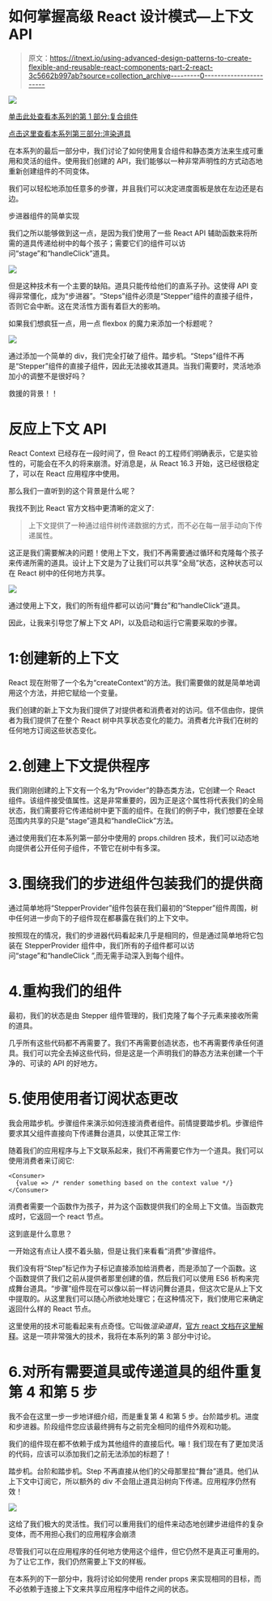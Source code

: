 # 如何掌握高级 React 设计模式—上下文 API

> 原文：<https://itnext.io/using-advanced-design-patterns-to-create-flexible-and-reusable-react-components-part-2-react-3c5662b997ab?source=collection_archive---------0----------------------->

![](img/fed49b85f41dd1b4ffcce1d9db654c76.png)

[单击此处查看本系列的第 1 部分:复合组件](/using-advanced-design-patterns-to-create-flexible-and-reusable-react-components-part-1-dd495fa1823)

[点击这里查看本系列第三部分:渲染道具](/using-advanced-design-patterns-to-create-flexible-and-reusable-react-components-part-3-render-d7517dfe72bc)

在本系列的最后一部分中，我们讨论了如何使用复合组件和静态类方法来生成可重用和灵活的组件。使用我们创建的 API，我们能够以一种非常声明性的方式动态地重新创建组件的不同变体。

我们可以轻松地添加任意多的步骤，并且我们可以决定进度面板是放在左边还是右边。

步进器组件的简单实现

我们之所以能够做到这一点，是因为我们使用了一些 React API 辅助函数来将所需的道具传递给树中的每个孩子；需要它们的组件可以访问“stage”和“handleClick”道具。

![](img/f2c8823cb17e64b46cda5c0f64b9a3a7.png)

但是这种技术有一个主要的缺陷。道具只能传给他们的直系子孙。这使得 API 变得非常僵化，成为“步进器”。“Steps”组件必须是“Stepper”组件的直接子组件，否则它会中断。这在灵活性方面有着巨大的影响。

如果我们想疯狂一点，用一点 flexbox 的魔力来添加一个标题呢？

![](img/d9f5a7cdaf036ba6d331ed2c483b4f41.png)

通过添加一个简单的 div，我们完全打破了组件。踏步机。“Steps”组件不再是“Stepper”组件的直接子组件，因此无法接收其道具。当我们需要时，灵活地添加小的调整不是很好吗？

救援的背景！！

# 反应上下文 API

React Context 已经存在一段时间了，但 React 的工程师们明确表示，它是实验性的，可能会在不久的将来崩溃。好消息是，从 React 16.3 开始，这已经很稳定了，可以在 React 应用程序中使用。

那么我们一直听到的这个背景是什么呢？

我找不到比 React 官方文档中更清晰的定义了:

> 上下文提供了一种通过组件树传递数据的方式，而不必在每一层手动向下传递属性。

这正是我们需要解决的问题！使用上下文，我们不再需要通过循环和克隆每个孩子来传递所需的道具。设计上下文是为了让我们可以共享“全局”状态，这种状态可以在 React 树中的任何地方共享。

![](img/020ba73fed5971261f054ebe5644dc10.png)

通过使用上下文，我们的所有组件都可以访问“舞台”和“handleClick”道具。

因此，让我来引导您了解上下文 API，以及启动和运行它需要采取的步骤。

# 1:创建新的上下文

React 现在附带了一个名为“createContext”的方法。我们需要做的就是简单地调用这个方法，并把它赋给一个变量。

我们创建的新上下文为我们提供了对提供者和消费者对的访问。信不信由你，提供者为我们提供了在整个 React 树中共享状态变化的能力。消费者允许我们在树的任何地方订阅这些状态变化。

# 2.创建上下文提供程序

我们刚刚创建的上下文有一个名为“Provider”的静态类方法，它创建一个 React 组件。该组件接受值属性。这是非常重要的，因为正是这个属性将代表我们的全局状态，我们需要将它传递给树中更下面的组件。在我们的例子中，我们想要在全球范围内共享的只是“stage”道具和“handleClick”方法。

通过使用我们在本系列第一部分中使用的 props.children 技术，我们可以动态地向提供者公开任何子组件，不管它在树中有多深。

# 3.围绕我们的步进组件包装我们的提供商

通过简单地将“StepperProvider”组件包装在我们最初的“Stepper”组件周围，树中任何进一步向下的子组件现在都暴露在我们的上下文中。

按照现在的情况，我们的步进器代码看起来几乎是相同的，但是通过简单地将它包装在 StepperProvider 组件中，我们所有的子组件都可以访问“stage”和“handleClick ”,而无需手动深入到每个组件。

# 4.重构我们的组件

最初，我们的状态是由 Stepper 组件管理的，我们克隆了每个子元素来接收所需的道具。

几乎所有这些代码都不再需要了。我们不再需要创造状态，也不再需要传承任何道具。我们可以完全去掉这些代码，但是这是一个声明我们的静态方法来创建一个干净的、可读的 API 的好地方。

# 5.使用使用者订阅状态更改

我会用踏步机。步骤组件来演示如何连接消费者组件。前情提要踏步机。步骤组件要求其父组件直接向下传递舞台道具，以使其正常工作:

随着我们的应用程序与上下文联系起来，我们不再需要它作为一个道具。我们可以使用消费者来订阅它:

```
<Consumer>
  {value => /* render something based on the context value */}
</Consumer>
```

消费者需要一个函数作为孩子，并为这个函数提供我们的全局上下文值。当函数完成时，它返回一个 react 节点。

这到底是什么意思？

一开始这有点让人摸不着头脑，但是让我们来看看“消费”步骤组件。

我们没有将“Step”标记作为子标记直接添加给消费者，而是添加了一个函数。这个函数提供了我们之前从提供者那里创建的值，然后我们可以使用 ES6 析构来完成舞台道具。“步骤”组件现在可以像以前一样访问舞台道具，但这次它是从上下文中提取的。从这里我们可以随心所欲地处理它；在这种情况下，我们使用它来确定返回什么样的 React 节点。

这里使用的技术可能看起来有点奇怪。它叫做*渲染道具*，[官方 react 文档在这里解释](https://reactjs.org/docs/render-props.html)。这是一项非常强大的技术，我将在本系列的第 3 部分中讨论。

# 6.对所有需要道具或传递道具的组件重复第 4 和第 5 步

我不会在这里一步一步地详细介绍，而是重复第 4 和第 5 步。台阶踏步机。进度和步进器。阶段组件您应该最终拥有与之前完全相同的组件外观和功能。

我们的组件现在都不依赖于成为其他组件的直接后代。嘣！我们现在有了更加灵活的代码，应该可以添加我们之前无法添加的标题了！

踏步机。台阶和踏步机。Step 不再直接从他们的父母那里拉“舞台”道具。他们从上下文中订阅它，所以额外的 div 不会阻止道具沿树向下传递。应用程序仍然有效！

![](img/020ba73fed5971261f054ebe5644dc10.png)

这给了我们极大的灵活性。我们可以重用我们的组件来动态地创建步进组件的复杂变体，而不用担心我们的应用程序会崩溃

尽管我们可以在应用程序的任何地方使用这个组件，但它仍然不是真正可重用的。为了让它工作，我们仍然需要上下文的样板。

在本系列的下一部分中，我将讨论如何使用 render props 来实现相同的目标，而不必依赖于连接上下文来共享应用程序中组件之间的状态。